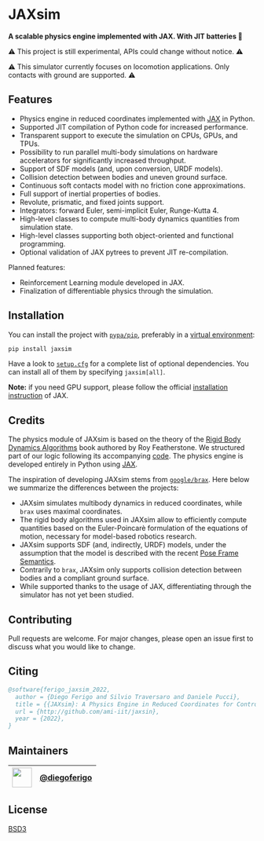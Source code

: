 # JAXsim

**A scalable physics engine implemented with JAX. With JIT batteries 🔋**

⚠ This project is still experimental, APIs could change without notice. ️⚠

⚠ This simulator currently focuses on locomotion applications. Only contacts with ground are supported. ️⚠

## Features

- Physics engine in reduced coordinates implemented with [JAX][jax] in Python.
- Supported JIT compilation of Python code for increased performance.
- Transparent support to execute the simulation on CPUs, GPUs, and TPUs.
- Possibility to run parallel multi-body simulations on hardware accelerators for significantly increased throughput.
- Support of SDF models (and, upon conversion, URDF models).
- Collision detection between bodies and uneven ground surface.
- Continuous soft contacts model with no friction cone approximations.
- Full support of inertial properties of bodies.
- Revolute, prismatic, and fixed joints support.
- Integrators: forward Euler, semi-implicit Euler, Runge-Kutta 4.
- High-level classes to compute multi-body dynamics quantities from simulation state.
- High-level classes supporting both object-oriented and functional programming.
- Optional validation of JAX pytrees to prevent JIT re-compilation. 

Planned features:

- Reinforcement Learning module developed in JAX.
- Finalization of differentiable physics through the simulation.

[jax]: https://github.com/google/jax/

## Installation

You can install the project with [`pypa/pip`][pip], preferably in a [virtual environment][venv]:

```bash
pip install jaxsim
```

Have a look to [`setup.cfg`](setup.cfg) for a complete list of optional dependencies.
You can install all of them by specifying `jaxsim[all]`.

**Note:** if you need GPU support, please follow the official [installation instruction][jax_gpu] of JAX.

[pip]: https://github.com/pypa/pip/
[venv]: https://docs.python.org/3.8/tutorial/venv.html
[jax_gpu]: https://github.com/google/jax/#installation

## Credits

The physics module of JAXsim is based on the theory of the [Rigid Body Dynamics Algorithms][RBDA]
book authored by Roy Featherstone.
We structured part of our logic following its accompanying [code][spatial_v2].
The physics engine is developed entirely in Python using [JAX][jax].

[RBDA]: https://link.springer.com/book/10.1007/978-1-4899-7560-7
[spatial_v2]: http://royfeatherstone.org/spatial/index.html#spatial-software

The inspiration of developing JAXsim stems from [`google/brax`][brax].
Here below we summarize the differences between the projects:

- JAXsim simulates multibody dynamics in reduced coordinates, while `brax` uses maximal coordinates.
- The rigid body algorithms used in JAXsim allow to efficiently compute quantities based on the Euler-Poincarè
  formulation of the equations of motion, necessary for model-based robotics research.
- JAXsim supports SDF (and, indirectly, URDF) models, under the assumption that the model is described with the
  recent [Pose Frame Semantics][PFS].
- Contrarily to `brax`, JAXsim only supports collision detection between bodies and a compliant ground surface.
- While supported thanks to the usage of JAX, differentiating through the simulator has not yet been studied.

[brax]: https://github.com/google/brax
[PFS]: http://sdformat.org/tutorials?tut=pose_frame_semantics

## Contributing

Pull requests are welcome. 
For major changes, please open an issue first to discuss what you would like to change.

## Citing

```bibtex
@software{ferigo_jaxsim_2022,
  author = {Diego Ferigo and Silvio Traversaro and Daniele Pucci},
  title = {{JAXsim}: A Physics Engine in Reduced Coordinates for Control and Robot Learning},
  url = {http://github.com/ami-iit/jaxsin},
  year = {2022},
}
```

## Maintainers

| [<img src="https://github.com/diegoferigo.png" width="40">][df] | [@diegoferigo][df] |
|:---------------------------------------------------------------:|:------------------:|

[df]: https://github.com/diegoferigo

## License

[BSD3](https://choosealicense.com/licenses/bsd-3-clause/)
